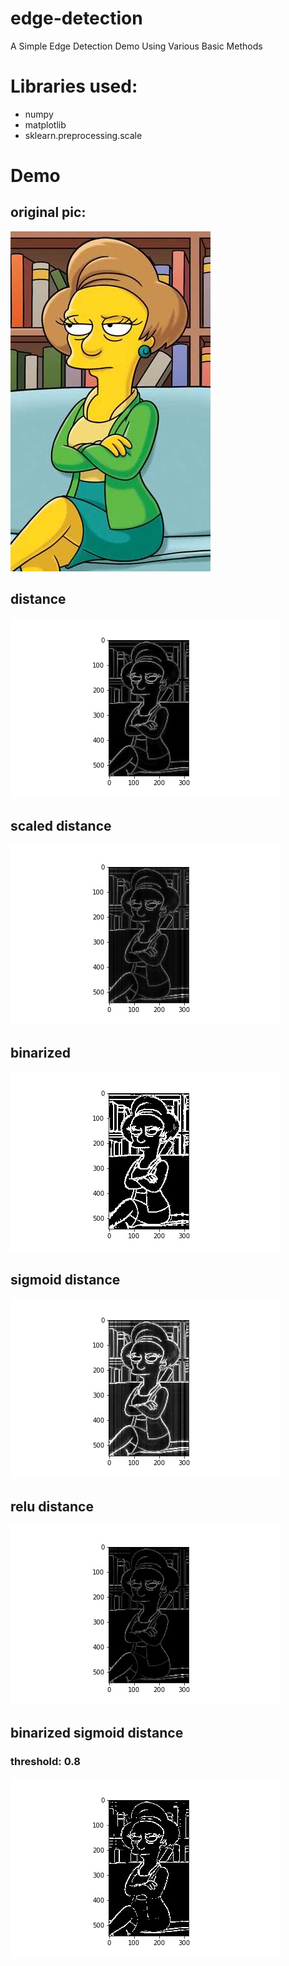 # edge-detection
A Simple Edge Detection Demo Using Various Basic Methods

# Libraries used:
* numpy
* matplotlib
* sklearn.preprocessing.scale

# Demo
## original pic:
![groening.jpg](https://github.com/JasonZHM/edge-detection/raw/master/groening.jpg)
## distance
![dist_groening.jpg](https://github.com/JasonZHM/edge-detection/raw/master/dist_groening.jpg)
## scaled distance
![scaled_groening.jpg](https://github.com/JasonZHM/edge-detection/raw/master/scaled_groening.jpg)
## binarized
![01_groening.jpg](https://github.com/JasonZHM/edge-detection/raw/master/01_groening.jpg)
## sigmoid distance
![sig_dist_groening.jpg](https://github.com/JasonZHM/edge-detection/raw/master/sig_dist_groening.jpg)
## relu distance
![relu_groening.jpg](https://github.com/JasonZHM/edge-detection/raw/master/relu_groening.jpg)
## binarized sigmoid distance
### threshold: 0.8
![01_sig_dist_groening.jpg](https://github.com/JasonZHM/edge-detection/raw/master/01_sig_dist_groening.jpg)
